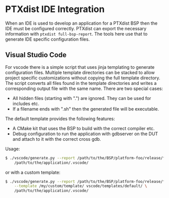 PTXdist IDE Integration
=======================

When an IDE is used to develop an application for a PTXdist BSP then the
IDE must be configured correctly. PTXdist can export the necessary
information with `ptxdist full-bsp-report`. The tools here use that to
generate IDE specific configuration files.

Visual Studio Code
------------------

For vscode there is a simple script that uses jinja templating to generate
configuration files. Multiple template directories can be stacked to allow
project specific customizations without copying the full template
directory. The script converts all files found in the template directories
and writes a corresponding output file with the same name. There are two
special cases:

 - All hidden files (starting with ".") are ignored. They can be used for
   includes etc.
 - If a filename ends with ".sh" then the generated file will be
   executable.

The default template provides the following features:

 - A CMake kit that uses the BSP to build with the correct compiler etc.
 - Debug configuration to run the application with gdbserver on the DUT and
   attach to it with the correct cross gdb.

Usage:

```sh
$ ./vscode/generate.py --report /path/to/the/BSP/platform-foo/release/full-bsp-report.yaml \
    /path/to/the/application/.vscode/
```

or with a custom template:

```sh
$ ./vscode/generate.py --report /path/to/the/BSP/platform-foo/release/full-bsp-report.yaml \
    --template /my/custom/template/ vscode/templates/default/ \
    /path/to/the/application/.vscode/
```
